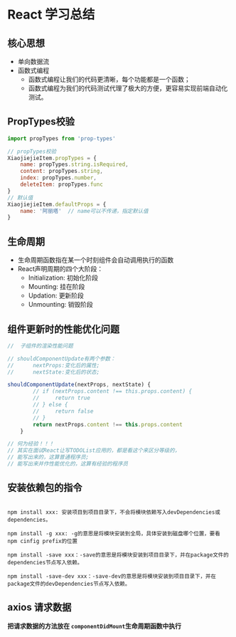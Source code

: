 # React 学习总结

## 核心思想

* 单向数据流
* 函数式编程
  * 函数式编程让我们的代码更清晰，每个功能都是一个函数；
  * 函数式编程为我们的代码测试代理了极大的方便，更容易实现前端自动化测试。

## PropTypes校验

```javascript
import propTypes from 'prop-types'

// propTypes校验
XiaojiejieItem.propTypes = {
    name: propTypes.string.isRequired,
    content: propTypes.string,
    index: propTypes.number,
    deleteItem: propTypes.func
}
// 默认值
XiaojiejieItem.defaultProps = {
    name: '阿丽塔'  // name可以不传递，指定默认值
}
```

## 生命周期

* 生命周期函数指在某一个时刻组件会自动调用执行的函数
* React声明周期的四个大阶段：
  * Initialization: 初始化阶段
  * Mounting: 挂在阶段
  * Updation: 更新阶段
  * Unmounting: 销毁阶段

## 组件更新时的性能优化问题

```javascript
//  子组件的渲染性能问题

// shouldComponentUpdate有两个参数：
//      nextProps:变化后的属性;
//      nextState:变化后的状态;

shouldComponentUpdate(nextProps, nextState) {
        // if (nextProps.content !== this.props.content) {
        //     return true
        // } else {
        //     return false
        // }
        return nextProps.content !== this.props.content
    }

// 何为经验！！！
// 其实在面试React让写TODOList应用的，都是看这个来区分等级的，
// 能写出来的，这算普通程序员;
// 能写出来并作性能优化的，这算有经验的程序员
```

## 安装依赖包的指令

```text

npm install xxx: 安装项目到项目目录下，不会将模块依赖写入devDependencies或dependencies。

npm install -g xxx: -g的意思是将模块安装到全局，具体安装到磁盘哪个位置，要看 npm cinfig prefix的位置

npm install -save xxx：-save的意思是将模块安装到项目目录下，并在package文件的dependencies节点写入依赖。

npm install -save-dev xxx：-save-dev的意思是将模块安装到项目目录下，并在package文件的devDependencies节点写入依赖。
```

## axios 请求数据

**把请求数据的方法放在 `componentDidMount`生命周期函数中执行**
